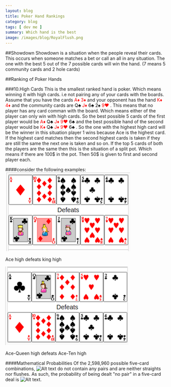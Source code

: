 ```yaml
---
layout: blog
title: Poker Hand Rankings
category: blog
tags: [ dev me ]  
summary: Which hand is the best
image: /images/blog/RoyalFlush.png
---
```


##Showdown
Showdown is a situation when the people reveal their cards. This occurs when someone matches a bet or call an all in any situation. The one with the best 5 out of the 7 possible cards will win the hand. (7 means 5 community cards and 2 hole cards)

##Ranking of Poker Hands

###10.High Cards
This is the smallest ranked hand is poker. Which means winning it with high cards.
i.e not pairing any of your cards with the boards. Assume that you have the cards 
<span class="playingcards diamonds" style="color:red;"><span class="cardranks">A</span><span class="cardsuits">♦</span></span>
<span class="playingcards diamonds" style="color:red;"><span class="cardranks">3</span><span class="cardsuits">♦</span></span>
 and your opponent has the hand
<span class="playingcards diamonds" style="color:red;"><span class="cardranks">K</span><span class="cardsuits">♦</span></span>
<span class="playingcards diamonds" style="color:red;"><span class="cardranks">4</span><span class="cardsuits">♦</span></span> 
and the community cards are 
<span class="playingcards clubs" style="color:black;"><span class="cardranks">Q</span><span class="cardsuits">♣</span></span> 
<span class="playingcards diamonds" style="color:red;"><span class="cardranks">J</span><span class="cardsuits">♦</span></span> 
<span class="playingcards clubs" style="color:black;"><span class="cardranks">6</span><span class="cardsuits">♣</span></span> 
<span class="playingcards spades" style="color:black;"><span class="cardranks">2</span><span class="cardsuits">♠</span></span> 
<span class="playingcards hearts" style="color:red;"><span class="cardranks">9</span><span class="cardsuits">♥</span></span> 
. This means that no player has any card comman with the board. Which means either of the player can only win with high cards. So the best possible 5 cards of the first player would be
<span class="playingcards diamonds" style="color:red;"><span class="cardranks">A</span><span class="cardsuits">♦</span></span>
<span class="playingcards clubs" style="color:black;"><span class="cardranks">Q</span><span class="cardsuits">♣</span></span> 
<span class="playingcards diamonds" style="color:red;"><span class="cardranks">J</span><span class="cardsuits">♦</span></span> 
<span class="playingcards hearts" style="color:red;"><span class="cardranks">9</span><span class="cardsuits">♥</span></span> 
<span class="playingcards clubs" style="color:black;"><span class="cardranks">6</span><span class="cardsuits">♣</span></span> 
and the best possible hand of the second player would be
<span class="playingcards diamonds" style="color:red;"><span class="cardranks">K</span><span class="cardsuits">♦</span></span>
<span class="playingcards clubs" style="color:black;"><span class="cardranks">Q</span><span class="cardsuits">♣</span></span> 
<span class="playingcards diamonds" style="color:red;"><span class="cardranks">J</span><span class="cardsuits">♦</span></span> 
<span class="playingcards hearts" style="color:red;"><span class="cardranks">9</span><span class="cardsuits">♥</span></span> 
<span class="playingcards clubs" style="color:black;"><span class="cardranks">6</span><span class="cardsuits">♣</span></span> 
. So the one with the highest high card will be the winner in this situation player 1 wins because Ace is the highest card. If the highest card matches then the second highest cards is taken if they are still the same the next one is taken and so on. If the top 5 cards of both the players are the same then this is the situation of a split pot. Which means if there are 100$ in the pot. Then 50$ is given to first and second player each.


####consider the following examples:
![Alt text](/images/blog/highcards1.png "Finch UI")

Ace high defeats king high

![Alt text](/images/blog/highcards2.png "Finch UI")

Ace-Queen high defeats Ace-Ten high

####Mathematical Probabilities
Of the 2,598,960 possible five-card combinations, 
![Alt text](/images/blog/number_highcard1.png "Finch UI") 
do not contain any pairs and are neither straights nor flushes. As such, the probability of being dealt "no pair" in a five-card deal is 
![Alt text](/images/blog/number_highcard2.png "Finch UI").

